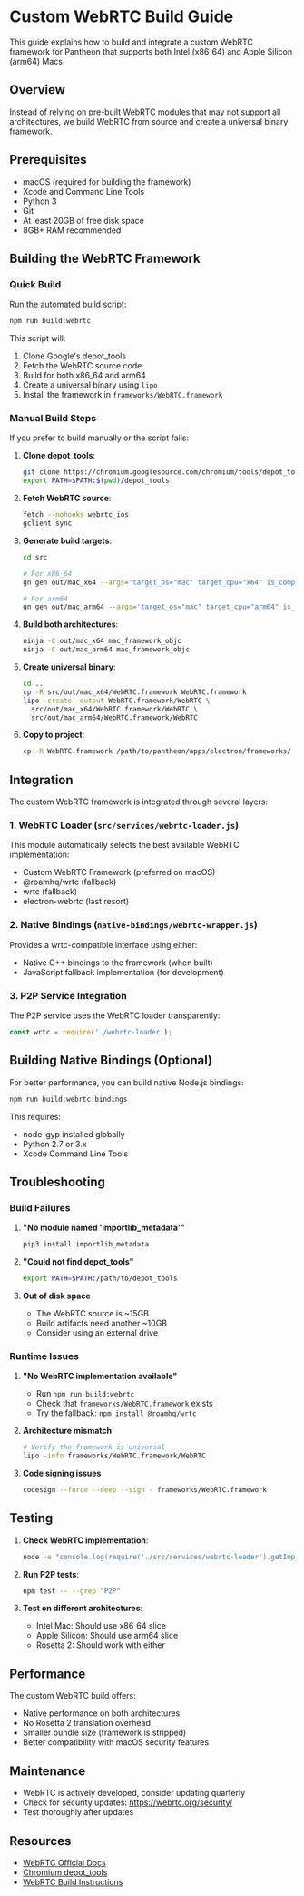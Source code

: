 # Custom WebRTC Build Guide

This guide explains how to build and integrate a custom WebRTC framework for Pantheon that supports both Intel (x86_64) and Apple Silicon (arm64) Macs.

## Overview

Instead of relying on pre-built WebRTC modules that may not support all architectures, we build WebRTC from source and create a universal binary framework.

## Prerequisites

- macOS (required for building the framework)
- Xcode and Command Line Tools
- Python 3
- Git
- At least 20GB of free disk space
- 8GB+ RAM recommended

## Building the WebRTC Framework

### Quick Build

Run the automated build script:

```bash
npm run build:webrtc
```

This script will:
1. Clone Google's depot_tools
2. Fetch the WebRTC source code
3. Build for both x86_64 and arm64
4. Create a universal binary using `lipo`
5. Install the framework in `frameworks/WebRTC.framework`

### Manual Build Steps

If you prefer to build manually or the script fails:

1. **Clone depot_tools**:
   ```bash
   git clone https://chromium.googlesource.com/chromium/tools/depot_tools.git
   export PATH=$PATH:$(pwd)/depot_tools
   ```

2. **Fetch WebRTC source**:
   ```bash
   fetch --nohooks webrtc_ios
   gclient sync
   ```

3. **Generate build targets**:
   ```bash
   cd src
   
   # For x86_64
   gn gen out/mac_x64 --args='target_os="mac" target_cpu="x64" is_component_build=false is_debug=false rtc_libvpx_build_vp9=false enable_stripping=true rtc_enable_protobuf=false'
   
   # For arm64
   gn gen out/mac_arm64 --args='target_os="mac" target_cpu="arm64" is_component_build=false is_debug=false rtc_libvpx_build_vp9=false enable_stripping=true rtc_enable_protobuf=false'
   ```

4. **Build both architectures**:
   ```bash
   ninja -C out/mac_x64 mac_framework_objc
   ninja -C out/mac_arm64 mac_framework_objc
   ```

5. **Create universal binary**:
   ```bash
   cd ..
   cp -R src/out/mac_x64/WebRTC.framework WebRTC.framework
   lipo -create -output WebRTC.framework/WebRTC \
     src/out/mac_x64/WebRTC.framework/WebRTC \
     src/out/mac_arm64/WebRTC.framework/WebRTC
   ```

6. **Copy to project**:
   ```bash
   cp -R WebRTC.framework /path/to/pantheon/apps/electron/frameworks/
   ```

## Integration

The custom WebRTC framework is integrated through several layers:

### 1. WebRTC Loader (`src/services/webrtc-loader.js`)

This module automatically selects the best available WebRTC implementation:
- Custom WebRTC Framework (preferred on macOS)
- @roamhq/wrtc (fallback)
- wrtc (fallback)
- electron-webrtc (last resort)

### 2. Native Bindings (`native-bindings/webrtc-wrapper.js`)

Provides a wrtc-compatible interface using either:
- Native C++ bindings to the framework (when built)
- JavaScript fallback implementation (for development)

### 3. P2P Service Integration

The P2P service uses the WebRTC loader transparently:
```javascript
const wrtc = require('./webrtc-loader');
```

## Building Native Bindings (Optional)

For better performance, you can build native Node.js bindings:

```bash
npm run build:webrtc:bindings
```

This requires:
- node-gyp installed globally
- Python 2.7 or 3.x
- Xcode Command Line Tools

## Troubleshooting

### Build Failures

1. **"No module named 'importlib_metadata'"**
   ```bash
   pip3 install importlib_metadata
   ```

2. **"Could not find depot_tools"**
   ```bash
   export PATH=$PATH:/path/to/depot_tools
   ```

3. **Out of disk space**
   - The WebRTC source is ~15GB
   - Build artifacts need another ~10GB
   - Consider using an external drive

### Runtime Issues

1. **"No WebRTC implementation available"**
   - Run `npm run build:webrtc`
   - Check that `frameworks/WebRTC.framework` exists
   - Try the fallback: `npm install @roamhq/wrtc`

2. **Architecture mismatch**
   ```bash
   # Verify the framework is universal
   lipo -info frameworks/WebRTC.framework/WebRTC
   ```

3. **Code signing issues**
   ```bash
   codesign --force --deep --sign - frameworks/WebRTC.framework
   ```

## Testing

1. **Check WebRTC implementation**:
   ```bash
   node -e "console.log(require('./src/services/webrtc-loader').getImplementationInfo())"
   ```

2. **Run P2P tests**:
   ```bash
   npm test -- --grep "P2P"
   ```

3. **Test on different architectures**:
   - Intel Mac: Should use x86_64 slice
   - Apple Silicon: Should use arm64 slice
   - Rosetta 2: Should work with either

## Performance

The custom WebRTC build offers:
- Native performance on both architectures
- No Rosetta 2 translation overhead
- Smaller bundle size (framework is stripped)
- Better compatibility with macOS security features

## Maintenance

- WebRTC is actively developed, consider updating quarterly
- Check for security updates: https://webrtc.org/security/
- Test thoroughly after updates

## Resources

- [WebRTC Official Docs](https://webrtc.org/native-code/development/)
- [Chromium depot_tools](https://chromium.googlesource.com/chromium/tools/depot_tools.git)
- [WebRTC Build Instructions](https://webrtc.googlesource.com/src/+/main/docs/native-code/development/)